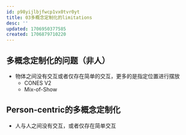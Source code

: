 ```yaml
---
id: p98yijlbjfwcp1vx0tvr0yt
title: 03多概念定制化的limitations
desc: ''
updated: 1706950377585
created: 1706879710220
---
```



## 多概念定制化的问题（非人）
* 物体之间没有交互或者仅存在简单的交互，更多的是指定位置进行摆放
  * CONES V2
  * Mix-of-Show



## Person-centric的多概念定制化
* 人与人之间没有交互，或者仅存在简单交互


